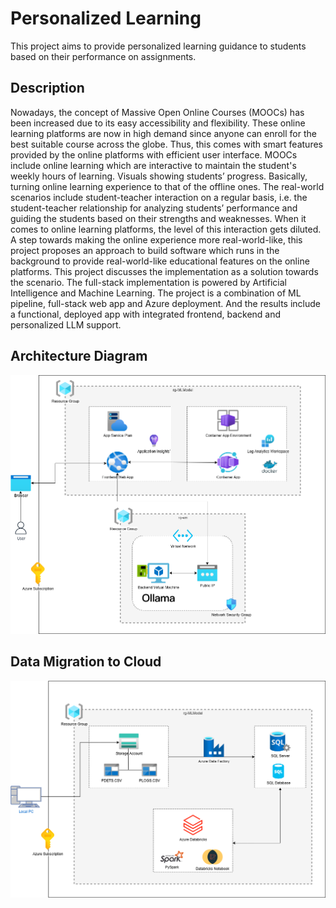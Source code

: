 # Personalized Learning

This project aims to provide personalized learning guidance to students based on their performance on assignments.

## Description

Nowadays, the concept of Massive Open Online Courses (MOOCs) has been increased due to its easy accessibility and flexibility. These online learning platforms are now in high demand since anyone can enroll for the best suitable course across the globe. Thus, this comes with smart features provided by the online platforms with efficient user interface. MOOCs include online learning which are interactive to maintain the student's weekly hours of learning. Visuals showing students’ progress. Basically, turning online learning experience to that of the offline ones. The real-world scenarios include student-teacher interaction on a regular basis, i.e. the student-teacher relationship for analyzing students’ performance and guiding the students based on their strengths and weaknesses. When it comes to online learning platforms, the level of this interaction gets diluted. A step towards making the online experience more real-world-like, this project proposes an approach to build software which runs in the background to provide real-world-like educational features on the online platforms. This project discusses the implementation as a solution towards the scenario. The full-stack implementation is powered by Artificial Intelligence and Machine Learning. The project is a combination of ML pipeline, full-stack web app and Azure deployment. And the results include a functional, deployed app with integrated frontend, backend and personalized LLM support.

## Architecture Diagram

![Architecture Diagram](Untitled%20Diagram-Azure%20Cloud%20Architecture.drawio.png)

## Data Migration to Cloud

![Data Migration](Untitled%20Diagram-Data%20Migration_ETL.drawio.png)

